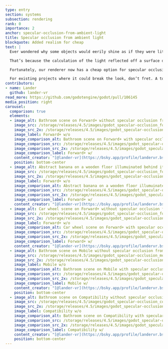 ```yaml
---
type: entry
section: systems
subsection: rendering
rank: 0
importance: 2
anchor: specular-occlusion-from-ambient-light
title: Specular occlusion from ambient light
blockquote: Added realism for cheap
text: |
  Ever wondered why some objects would eerily shine as if they were lit in an occluded area where they shouldn’t? For example, a common stumbling block for users is seeing light from the sky get reflected in the cracks between bricks in a brick wall.

  That’s because the calculation of the light reflected off a surface didn’t take ambient occlusion into account.

  Fortunately, our renderer now has a cheap option for specular occlusion that should fix this issue.

  For existing projects where it could break the look, don’t fret. A toggle is available in the project settings.
contributors:
- name: Lander
  github: lander-vr
read_more: https://github.com/godotengine/godot/pull/106145
media_position: right
carousel:
  comparison: true
  elements:
  - image_alt: Bathroom scene on Forward+ without specular occlusion from ambient light.
    image_src: /storage/releases/4.5/images/godot_specular-occlusion_forwardplus-1-disabled.webp
    image_src_2x: /storage/releases/4.5/images/godot_specular-occlusion_forwardplus-1-disabled_2x.webp
    image_label: Forward+ w/o
    image_comparison_alt: Bathroom scene on Forward+ with specular occlusion from ambient light.
    image_comparison_src: /storage/releases/4.5/images/godot_specular-occlusion_forwardplus-1-enabled.webp
    image_comparison_src_2x: /storage/releases/4.5/images/godot_specular-occlusion_forwardplus-1-enabled_2x.webp
    image_comparison_label: Forward+ w/
    content_creator: "[@lander-vr](https://bsky.app/profile/landervr.bsky.social) (based on [@CihanGurbuz's scene](https://discussions.unity.com/t/specular-occlusion/807318))"
    position: bottom-center
  - image_alt: Abstract banana on a wooden floor illumuinated behind it by multiple lights scene on Forward+ without specular occlusion from ambient light.
    image_src: /storage/releases/4.5/images/godot_specular-occlusion_forwardplus-2-disabled.webp
    image_src_2x: /storage/releases/4.5/images/godot_specular-occlusion_forwardplus-2-disabled_2x.webp
    image_label: Forward+ w/o
    image_comparison_alt: Abstract banana on a wooden floor illumuinated behind it by multiple lights scene on Forward+ with specular occlusion from ambient light.
    image_comparison_src: /storage/releases/4.5/images/godot_specular-occlusion_forwardplus-2-enabled.webp
    image_comparison_src_2x: /storage/releases/4.5/images/godot_specular-occlusion_forwardplus-2-enabled_2x.webp
    image_comparison_label: Forward+ w/
    content_creator: "[@lander-vr](https://bsky.app/profile/landervr.bsky.social)"
  - image_alt: Car wheel scene on Forward+ without specular occlusion from ambient light.
    image_src: /storage/releases/4.5/images/godot_specular-occlusion_forwardplus-4-disabled.webp
    image_src_2x: /storage/releases/4.5/images/godot_specular-occlusion_forwardplus-4-disabled_2x.webp
    image_label: Forward+ w/o
    image_comparison_alt: Car wheel scene on Forward+ with specular occlusion from ambient light.
    image_comparison_src: /storage/releases/4.5/images/godot_specular-occlusion_forwardplus-4-enabled.webp
    image_comparison_src_2x: /storage/releases/4.5/images/godot_specular-occlusion_forwardplus-4-enabled_2x.webp
    image_comparison_label: Forward+ w/
    content_creator: "[@lander-vr](https://bsky.app/profile/landervr.bsky.social)"
  - image_alt: Bathroom scene on Mobile without specular occlusion from ambient light.
    image_src: /storage/releases/4.5/images/godot_specular-occlusion_mobile-1-disabled.webp
    image_src_2x: /storage/releases/4.5/images/godot_specular-occlusion_mobile-1-disabled_2x.webp
    image_label: Mobile w/o
    image_comparison_alt: Bathroom scene on Mobile with specular occlusion from ambient light.
    image_comparison_src: /storage/releases/4.5/images/godot_specular-occlusion_mobile-1-enabled.webp
    image_comparison_src_2x: /storage/releases/4.5/images/godot_specular-occlusion_mobile-1-enabled_2x.webp
    image_comparison_label: Mobile w/
    content_creator: "[@lander-vr](https://bsky.app/profile/landervr.bsky.social) (based on [@CihanGurbuz's scene](https://discussions.unity.com/t/specular-occlusion/807318))"
    position: bottom-center
  - image_alt: Bathroom scene on Compatibility without specular occlusion from ambient light.
    image_src: /storage/releases/4.5/images/godot_specular-occlusion_compatibility-1-disabled.webp
    image_src_2x: /storage/releases/4.5/images/godot_specular-occlusion_compatibility-1-disabled_2x.webp
    image_label: Compatibility w/o
    image_comparison_alt: Bathroom scene on Compatibility with specular occlusion from ambient light.
    image_comparison_src: /storage/releases/4.5/images/godot_specular-occlusion_compatibility-1-enabled.webp
    image_comparison_src_2x: /storage/releases/4.5/images/godot_specular-occlusion_compatibility-1-enabled_2x.webp
    image_comparison_label: Compatibility w/
    content_creator: "[@lander-vr](https://bsky.app/profile/landervr.bsky.social) (based on [@CihanGurbuz's scene](https://discussions.unity.com/t/specular-occlusion/807318))"
    position: bottom-center
---
```


